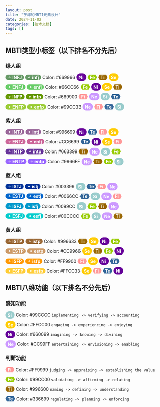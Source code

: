 ```yaml
---
layout: post
title: "芋椰的MBTI元素设计"
date: 2024-11-02
categories: [技术文档]
tags: []  
---
```


## MBTI类型小标签（以下排名不分先后）

### 绿人组

<span style="background: #669966; color: white; padding: 0 0.5em; border-radius: 1em"><b>⚬ INFJ</b></span>
<span style="background: #669966; color: white; padding: 0 0.5em; border-radius: 1em"><b>⚬ infj</b></span>
Color: &#35;669966
<span class="Ni" style="background: #660099; color: white; padding: 0.25em 0.5em; border-radius: 1em"><b>Ni </b></span>
<span class="Fe" style="background-color: #99CC00; color: white; clip-path: polygon(100% 50%, 85% 100%, 15% 100%, 0% 50%, 15% 0%, 85% 0%); display: inline-block; align-items: center; justify-content: center; padding: 0 0.5em"><b>Fe</b></span>
<span class="Ti" style="background-color: #996600; color: white; clip-path: polygon(100% 50%, 85% 100%, 15% 100%, 0% 50%, 15% 0%, 85% 0%); display: inline-block; align-items: center; justify-content: center; padding: 0 0.5em"><b>Ti </b></span>
<span class="Se" style="background: #FFCC00; color: white; padding: 0.25em 0.5em; border-radius: 1em"><b>Se</b></span>

<span style="background: #66CC66; color: white; padding: 0 0.5em; border-radius: 1em"><b>⚬ ENFJ</b></span>
<span style="background: #66CC66; color: white; padding: 0 0.5em; border-radius: 1em"><b>⚬ enfj</b></span>
Color: &#35;66CC66
<span class="Fe" style="background-color: #99CC00; color: white; clip-path: polygon(100% 50%, 85% 100%, 15% 100%, 0% 50%, 15% 0%, 85% 0%); display: inline-block; align-items: center; justify-content: center; padding: 0 0.5em"><b>Fe</b></span>
<span class="Ni" style="background: #660099; color: white; padding: 0.25em 0.5em; border-radius: 1em"><b>Ni </b></span>
<span class="Se" style="background: #FFCC00; color: white; padding: 0.25em 0.5em; border-radius: 1em"><b>Se</b></span>
<span class="Ti" style="background-color: #996600; color: white; clip-path: polygon(100% 50%, 85% 100%, 15% 100%, 0% 50%, 15% 0%, 85% 0%); display: inline-block; align-items: center; justify-content: center; padding: 0 0.5em"><b>Ti </b></span>

<span style="background: #669900; color: white; padding: 0 0.5em; border-radius: 1em"><b>⚬ INFP</b></span>
<span style="background: #669900; color: white; padding: 0 0.5em; border-radius: 1em"><b>⚬ infp</b></span>
Color: &#35;669900
<span class="Fi" style="background-color: #FF9999; color: white; clip-path: polygon(100% 50%, 85% 100%, 15% 100%, 0% 50%, 15% 0%, 85% 0%); display: inline-block; align-items: center; justify-content: center; padding: 0 0.5em"><b>Fi </b></span>
<span class="Ne" style="background: #CC99FF; color: white; padding: 0.25em 0.5em; border-radius: 1em"><b>Ne</b></span>
<span class="Si" style="background: #99CCCC; color: white; padding: 0.25em 0.5em; border-radius: 1em"><b>Si </b></span>
<span class="Te" style="background-color: #336699; color: white; clip-path: polygon(100% 50%, 85% 100%, 15% 100%, 0% 50%, 15% 0%, 85% 0%); display: inline-block; align-items: center; justify-content: center; padding: 0 0.5em"><b>Te</b></span>

<span style="background: #99CC33; color: white; padding: 0 0.5em; border-radius: 1em"><b>⚬ ENFP</b></span>
<span style="background: #99CC33; color: white; padding: 0 0.5em; border-radius: 1em"><b>⚬ enfp</b></span>
Color: &#35;99CC33
<span class="Ne" style="background: #CC99FF; color: white; padding: 0.25em 0.5em; border-radius: 1em"><b>Ne</b></span>
<span class="Fi" style="background-color: #FF9999; color: white; clip-path: polygon(100% 50%, 85% 100%, 15% 100%, 0% 50%, 15% 0%, 85% 0%); display: inline-block; align-items: center; justify-content: center; padding: 0 0.5em"><b>Fi </b></span>
<span class="Te" style="background-color: #336699; color: white; clip-path: polygon(100% 50%, 85% 100%, 15% 100%, 0% 50%, 15% 0%, 85% 0%); display: inline-block; align-items: center; justify-content: center; padding: 0 0.5em"><b>Te</b></span>
<span class="Si" style="background: #99CCCC; color: white; padding: 0.25em 0.5em; border-radius: 1em"><b>Si </b></span>

### 紫人组

<span style="background: #996699; color: white; padding: 0 0.5em; border-radius: 1em"><b>⚬ INTJ</b></span>
<span style="background: #996699; color: white; padding: 0 0.5em; border-radius: 1em"><b>⚬ intj</b></span>
Color: &#35;996699
<span class="Ni" style="background: #660099; color: white; padding: 0.25em 0.5em; border-radius: 1em"><b>Ni </b></span>
<span class="Te" style="background-color: #336699; color: white; clip-path: polygon(100% 50%, 85% 100%, 15% 100%, 0% 50%, 15% 0%, 85% 0%); display: inline-block; align-items: center; justify-content: center; padding: 0 0.5em"><b>Te</b></span>
<span class="Fi" style="background-color: #FF9999; color: white; clip-path: polygon(100% 50%, 85% 100%, 15% 100%, 0% 50%, 15% 0%, 85% 0%); display: inline-block; align-items: center; justify-content: center; padding: 0 0.5em"><b>Fi </b></span>
<span class="Se" style="background: #FFCC00; color: white; padding: 0.25em 0.5em; border-radius: 1em"><b>Se</b></span>

<span style="background: #CC6699; color: white; padding: 0 0.5em; border-radius: 1em"><b>⚬ ENTJ</b></span>
<span style="background: #CC6699; color: white; padding: 0 0.5em; border-radius: 1em"><b>⚬ entj</b></span>
Color: &#35;CC6699
<span class="Te" style="background-color: #336699; color: white; clip-path: polygon(100% 50%, 85% 100%, 15% 100%, 0% 50%, 15% 0%, 85% 0%); display: inline-block; align-items: center; justify-content: center; padding: 0 0.5em"><b>Te</b></span>
<span class="Ni" style="background: #660099; color: white; padding: 0.25em 0.5em; border-radius: 1em"><b>Ni </b></span>
<span class="Se" style="background: #FFCC00; color: white; padding: 0.25em 0.5em; border-radius: 1em"><b>Se</b></span>
<span class="Fi" style="background-color: #FF9999; color: white; clip-path: polygon(100% 50%, 85% 100%, 15% 100%, 0% 50%, 15% 0%, 85% 0%); display: inline-block; align-items: center; justify-content: center; padding: 0 0.5em"><b>Fi </b></span>

<span style="background: #663399; color: white; padding: 0 0.5em; border-radius: 1em"><b>⚬ INTP</b></span>
<span style="background: #663399; color: white; padding: 0 0.5em; border-radius: 1em"><b>⚬ intp</b></span>
Color: &#35;663399
<span class="Ti" style="background-color: #996600; color: white; clip-path: polygon(100% 50%, 85% 100%, 15% 100%, 0% 50%, 15% 0%, 85% 0%); display: inline-block; align-items: center; justify-content: center; padding: 0 0.5em"><b>Ti </b></span>
<span class="Ne" style="background: #CC99FF; color: white; padding: 0.25em 0.5em; border-radius: 1em"><b>Ne</b></span>
<span class="Si" style="background: #99CCCC; color: white; padding: 0.25em 0.5em; border-radius: 1em"><b>Si </b></span>
<span class="Fe" style="background-color: #99CC00; color: white; clip-path: polygon(100% 50%, 85% 100%, 15% 100%, 0% 50%, 15% 0%, 85% 0%); display: inline-block; align-items: center; justify-content: center; padding: 0 0.5em"><b>Fe</b></span>

<span style="background: #9966FF; color: white; padding: 0 0.5em; border-radius: 1em"><b>⚬ ENTP</b></span>
<span style="background: #9966FF; color: white; padding: 0 0.5em; border-radius: 1em"><b>⚬ entp</b></span>
Color: &#35;9966FF
<span class="Ne" style="background: #CC99FF; color: white; padding: 0.25em 0.5em; border-radius: 1em"><b>Ne</b></span>
<span class="Ti" style="background-color: #996600; color: white; clip-path: polygon(100% 50%, 85% 100%, 15% 100%, 0% 50%, 15% 0%, 85% 0%); display: inline-block; align-items: center; justify-content: center; padding: 0 0.5em"><b>Ti </b></span>
<span class="Fe" style="background-color: #99CC00; color: white; clip-path: polygon(100% 50%, 85% 100%, 15% 100%, 0% 50%, 15% 0%, 85% 0%); display: inline-block; align-items: center; justify-content: center; padding: 0 0.5em"><b>Fe</b></span>
<span class="Si" style="background: #99CCCC; color: white; padding: 0.25em 0.5em; border-radius: 1em"><b>Si </b></span>

### 蓝人组

<span style="background: #003399; color: white; padding: 0 0.5em; border-radius: 1em"><b>⚬ ISTJ</b></span>
<span style="background: #003399; color: white; padding: 0 0.5em; border-radius: 1em"><b>⚬ istj</b></span>
Color: &#35;003399
<span class="Si" style="background: #99CCCC; color: white; padding: 0.25em 0.5em; border-radius: 1em"><b>Si </b></span>
<span class="Te" style="background-color: #336699; color: white; clip-path: polygon(100% 50%, 85% 100%, 15% 100%, 0% 50%, 15% 0%, 85% 0%); display: inline-block; align-items: center; justify-content: center; padding: 0 0.5em"><b>Te</b></span>
<span class="Fi" style="background-color: #FF9999; color: white; clip-path: polygon(100% 50%, 85% 100%, 15% 100%, 0% 50%, 15% 0%, 85% 0%); display: inline-block; align-items: center; justify-content: center; padding: 0 0.5em"><b>Fi </b></span>
<span class="Ne" style="background: #CC99FF; color: white; padding: 0.25em 0.5em; border-radius: 1em"><b>Ne</b></span>

<span style="background: #0066CC; color: white; padding: 0 0.5em; border-radius: 1em"><b>⚬ ESTJ</b></span>
<span style="background: #0066CC; color: white; padding: 0 0.5em; border-radius: 1em"><b>⚬ estj</b></span>
Color: &#35;0066CC
<span class="Te" style="background-color: #336699; color: white; clip-path: polygon(100% 50%, 85% 100%, 15% 100%, 0% 50%, 15% 0%, 85% 0%); display: inline-block; align-items: center; justify-content: center; padding: 0 0.5em"><b>Te</b></span>
<span class="Si" style="background: #99CCCC; color: white; padding: 0.25em 0.5em; border-radius: 1em"><b>Si </b></span>
<span class="Ne" style="background: #CC99FF; color: white; padding: 0.25em 0.5em; border-radius: 1em"><b>Ne</b></span>
<span class="Fi" style="background-color: #FF9999; color: white; clip-path: polygon(100% 50%, 85% 100%, 15% 100%, 0% 50%, 15% 0%, 85% 0%); display: inline-block; align-items: center; justify-content: center; padding: 0 0.5em"><b>Fi </b></span>

<span style="background: #0099CC; color: white; padding: 0 0.5em; border-radius: 1em"><b>⚬ ISFJ</b></span>
<span style="background: #0099CC; color: white; padding: 0 0.5em; border-radius: 1em"><b>⚬ isfj</b></span>
Color: &#35;0099CC
<span class="Si" style="background: #99CCCC; color: white; padding: 0.25em 0.5em; border-radius: 1em"><b>Si </b></span>
<span class="Fe" style="background-color: #99CC00; color: white; clip-path: polygon(100% 50%, 85% 100%, 15% 100%, 0% 50%, 15% 0%, 85% 0%); display: inline-block; align-items: center; justify-content: center; padding: 0 0.5em"><b>Fe</b></span>
<span class="Ti" style="background-color: #996600; color: white; clip-path: polygon(100% 50%, 85% 100%, 15% 100%, 0% 50%, 15% 0%, 85% 0%); display: inline-block; align-items: center; justify-content: center; padding: 0 0.5em"><b>Ti </b></span>
<span class="Ne" style="background: #CC99FF; color: white; padding: 0.25em 0.5em; border-radius: 1em"><b>Ne</b></span>

<span style="background: #00CCCC; color: white; padding: 0 0.5em; border-radius: 1em"><b>⚬ ESFJ</b></span>
<span style="background: #00CCCC; color: white; padding: 0 0.5em; border-radius: 1em"><b>⚬ esfj</b></span>
Color: &#35;00CCCC
<span class="Fe" style="background-color: #99CC00; color: white; clip-path: polygon(100% 50%, 85% 100%, 15% 100%, 0% 50%, 15% 0%, 85% 0%); display: inline-block; align-items: center; justify-content: center; padding: 0 0.5em"><b>Fe</b></span>
<span class="Si" style="background: #99CCCC; color: white; padding: 0.25em 0.5em; border-radius: 1em"><b>Si </b></span>
<span class="Ne" style="background: #CC99FF; color: white; padding: 0.25em 0.5em; border-radius: 1em"><b>Ne</b></span>
<span class="Ti" style="background-color: #996600; color: white; clip-path: polygon(100% 50%, 85% 100%, 15% 100%, 0% 50%, 15% 0%, 85% 0%); display: inline-block; align-items: center; justify-content: center; padding: 0 0.5em"><b>Ti </b></span>

### 黄人组

<span style="background: #996633; color: white; padding: 0 0.5em; border-radius: 1em"><b>⚬ ISTP</b></span>
<span style="background: #996633; color: white; padding: 0 0.5em; border-radius: 1em"><b>⚬ istp</b></span>
Color: &#35;996633
<span class="Ti" style="background-color: #996600; color: white; clip-path: polygon(100% 50%, 85% 100%, 15% 100%, 0% 50%, 15% 0%, 85% 0%); display: inline-block; align-items: center; justify-content: center; padding: 0 0.5em"><b>Ti </b></span>
<span class="Se" style="background: #FFCC00; color: white; padding: 0.25em 0.5em; border-radius: 1em"><b>Se</b></span>
<span class="Ni" style="background: #660099; color: white; padding: 0.25em 0.5em; border-radius: 1em"><b>Ni </b></span>
<span class="Fe" style="background-color: #99CC00; color: white; clip-path: polygon(100% 50%, 85% 100%, 15% 100%, 0% 50%, 15% 0%, 85% 0%); display: inline-block; align-items: center; justify-content: center; padding: 0 0.5em"><b>Fe</b></span>

<span style="background: #CC9966; color: white; padding: 0 0.5em; border-radius: 1em"><b>⚬ ESTP</b></span>
<span style="background: #CC9966; color: white; padding: 0 0.5em; border-radius: 1em"><b>⚬ estp</b></span>
Color: &#35;CC9966
<span class="Se" style="background: #FFCC00; color: white; padding: 0.25em 0.5em; border-radius: 1em"><b>Se</b></span>
<span class="Ti" style="background-color: #996600; color: white; clip-path: polygon(100% 50%, 85% 100%, 15% 100%, 0% 50%, 15% 0%, 85% 0%); display: inline-block; align-items: center; justify-content: center; padding: 0 0.5em"><b>Ti </b></span>
<span class="Fe" style="background-color: #99CC00; color: white; clip-path: polygon(100% 50%, 85% 100%, 15% 100%, 0% 50%, 15% 0%, 85% 0%); display: inline-block; align-items: center; justify-content: center; padding: 0 0.5em"><b>Fe</b></span>
<span class="Ni" style="background: #660099; color: white; padding: 0.25em 0.5em; border-radius: 1em"><b>Ni </b></span>

<span style="background: #FF9900; color: white; padding: 0 0.5em; border-radius: 1em"><b>⚬ ISFP</b></span>
<span style="background: #FF9900; color: white; padding: 0 0.5em; border-radius: 1em"><b>⚬ isfp</b></span>
Color: &#35;FF9900
<span class="Fi" style="background-color: #FF9999; color: white; clip-path: polygon(100% 50%, 85% 100%, 15% 100%, 0% 50%, 15% 0%, 85% 0%); display: inline-block; align-items: center; justify-content: center; padding: 0 0.5em"><b>Fi </b></span>
<span class="Se" style="background: #FFCC00; color: white; padding: 0.25em 0.5em; border-radius: 1em"><b>Se</b></span>
<span class="Ni" style="background: #660099; color: white; padding: 0.25em 0.5em; border-radius: 1em"><b>Ni </b></span>
<span class="Te" style="background-color: #336699; color: white; clip-path: polygon(100% 50%, 85% 100%, 15% 100%, 0% 50%, 15% 0%, 85% 0%); display: inline-block; align-items: center; justify-content: center; padding: 0 0.5em"><b>Te</b></span>

<span style="background: #FFCC33; color: white; padding: 0 0.5em; border-radius: 1em"><b>⚬ ESFP</b></span>
<span style="background: #FFCC33; color: white; padding: 0 0.5em; border-radius: 1em"><b>⚬ esfp</b></span>
Color: &#35;FFCC33
<span class="Se" style="background: #FFCC00; color: white; padding: 0.25em 0.5em; border-radius: 1em"><b>Se</b></span>
<span class="Fi" style="background-color: #FF9999; color: white; clip-path: polygon(100% 50%, 85% 100%, 15% 100%, 0% 50%, 15% 0%, 85% 0%); display: inline-block; align-items: center; justify-content: center; padding: 0 0.5em"><b>Fi </b></span>
<span class="Te" style="background-color: #336699; color: white; clip-path: polygon(100% 50%, 85% 100%, 15% 100%, 0% 50%, 15% 0%, 85% 0%); display: inline-block; align-items: center; justify-content: center; padding: 0 0.5em"><b>Te</b></span>
<span class="Ni" style="background: #660099; color: white; padding: 0.25em 0.5em; border-radius: 1em"><b>Ni </b></span>

## MBTI八维功能（以下排名不分先后）

### 感知功能

<span class="Si" style="background: #99CCCC; color: white; padding: 0.25em 0.5em; border-radius: 1em"><b>Si </b></span>
Color: &#35;99CCCC `inplementing -> verifying -> accounting`

<span class="Se" style="background: #FFCC00; color: white; padding: 0.25em 0.5em; border-radius: 1em"><b>Se</b></span>
Color: &#35;FFCC00 `engaging -> experiencing -> enjoying`

<span class="Ni" style="background: #660099; color: white; padding: 0.25em 0.5em; border-radius: 1em"><b>Ni </b></span>
Color: &#35;660099 `imagining -> knowing -> divining`

<span class="Ne" style="background: #CC99FF; color: white; padding: 0.25em 0.5em; border-radius: 1em"><b>Ne</b></span>
Color: &#35;CC99FF `entertaining -> envisioning -> enabling`

### 判断功能

<span class="Fi" style="background-color: #FF9999; color: white; clip-path: polygon(100% 50%, 85% 100%, 15% 100%, 0% 50%, 15% 0%, 85% 0%); display: inline-block; align-items: center; justify-content: center; padding: 0 0.5em"><b>Fi </b></span>
<span style="display: inline-block">Color: &#35;FF9999</span> `judging -> appraising -> establishing the value`

<span class="Fe" style="background-color: #99CC00; color: white; clip-path: polygon(100% 50%, 85% 100%, 15% 100%, 0% 50%, 15% 0%, 85% 0%); display: inline-block; align-items: center; justify-content: center; padding: 0 0.5em"><b>Fe</b></span>
<span style="display: inline-block">Color: &#35;99CC00</span> `validating -> affirming -> relating`

<span class="Ti" style="background-color: #996600; color: white; clip-path: polygon(100% 50%, 85% 100%, 15% 100%, 0% 50%, 15% 0%, 85% 0%); display: inline-block; align-items: center; justify-content: center; padding: 0 0.5em"><b>Ti </b></span>
<span style="display: inline-block">Color: &#35;996600</span> `naming -> defining -> understanding`

<span class="Te" style="background-color: #336699; color: white; clip-path: polygon(100% 50%, 85% 100%, 15% 100%, 0% 50%, 15% 0%, 85% 0%); display: inline-block; align-items: center; justify-content: center; padding: 0 0.5em"><b>Te</b></span>
<span style="display: inline-block">Color: &#35;336699</span> `regulating -> planning -> enforcing`

